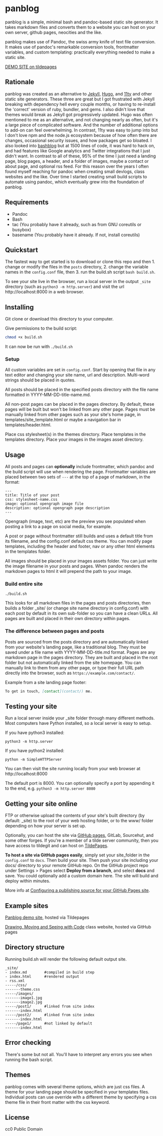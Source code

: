 # panblog

panblog is a simple, minimal bash and pandoc-based static site generator. It takes markdown files and converts them to a website you can host on your own server, github pages, neocities and the like. 

panblog makes use of Pandoc, the swiss army knife of text file conversion. It makes use of pandoc's remarkable conversion tools, frontmatter variables, and custom templating: practically everything needed to make a static site.

[DEMO SITE on tildepages](https://exquisitecorp.tildepages.org/panblog-demo/)

## Rationale

panblog was created as an alternative to [Jekyll](https://jekyllrb.com/), [Hugo](https://gohugo.io/), and [11ty](https://www.11ty.dev/) and other static site generators. These three are great but I got frustrated with Jekyll breaking with dependency hell every couple months, or having to re-install the 'correct' version of ruby, bundler, and gems. I also didn't love that themes would break as Jekyll got progressively updated. Hugo was often mentioned to me as an alternative, and not changing nearly as often, but it's a large piece of complicated software. And the number of additional options to add-on can feel overwhelming. In contrast, 11ty was easy to jump into but I don't love npm and the node.js ecosystem because of how often there are changes, occasional security issues, and how packages get so bloated. I also looked into [bashblog](https://cfenollosa.github.io/bashblog/) but at 1500 lines of code, it was hard to hack on, and had features like Google analytics and Twitter integrations that I just didn't want. In contrast to all of these, 95% of the time I just need a landing page, blog pages, a header, and a folder of images, maybe a contact or about page, and optional rss feed. For this reason over the years I often found myself reaching for pandoc when creating small devlogs, class websites and the like. Over time I started creating small build scripts to automate using pandoc, which eventually grew into the foundation of panblog.

## Requirements

* Pandoc
* Bash
* tac (You probably have it already, such as from GNU coreutils or busybox) 
* basename (You probably have it already. If not, install coreutils)

## Quickstart

The fastest way to get started is to download or clone this repo and then 1. change or modify the files in the `posts` directory, 2. change the variable names in the `config.conf` file, then 3. run the build.sh script `bash build.sh`.

To see your site live in the browser, run a local server in the output `_site` directory (such as `python3 -m http.server`) and visit the url http://localhost:8000 in a web browser.

## Installing

Git clone or download this directory to your computer.

Give permissions to the build script:

```sh
chmod +x build.sh
```

It can now be run with `./build.sh`

### Setup

All custom variables are set in `config.conf`. Start by opening that file in any text editor and changing your site name, url and description. Multi-word strings should be placed in quotes.

All posts should be placed in the specified posts directory with the file name formatted in YYYY-MM-DD-title-name.md.

All non-post pages can be placed in the pages directory. By default, these pages will be built but won't be linked from any other page. Pages must be manually linked from other pages such as your site's home page, in templates/site_template.html or maybe a navigation bar in templates/header.html.

Place css stylesheet(s) in the themes directory. Place templates in the templates directory. Place your images in the images asset directory.

## Usage

All posts and pages can **optionally** include frontmatter, which pandoc and the build script will use when rendering the page. Frontmatter variables are placed between two sets of `---` at the top of a page of markdown, in the format:

```frontmatter
---
title: Title of your post
css: stylesheet-name.css
image: optional opengraph image file
description: optional opengraph page description
---
```

Opengraph (image, text, etc) are the preview you see populated when posting a link to a page on social media, for example.

A post or page without frontmatter still builds and uses a default title from its filename, and the config.conf default css theme. You can modify page templates, including the header and footer, nav or any other html elements in the templates folder.

All images should be placed in your images assets folder. You can just write the image filename in your posts and pages. When pandoc renders the markdown pages to html it will prepend the path to your image.

### Build entire site

```
./build.sh
```

This looks for all markdown files in the pages and posts directories, then builds a folder _site/ (or change site name directory in config.conf) with each post by default in its own sub-folder so you can have a clean URLs. All pages are built and placed in their own directory within pages.

### The difference between pages and posts

Posts are sourced from the posts directory and are automatically linked from your website's landing page, like a traditional blog. They must be saved under a file name with YYYY-MM-DD-title.md format. Pages are any markdown page in the pages directory. They are built and placed in the root folder but not automatically linked from the site homepage. You can manually link to them from any other page, or type their full URL path directly into the browser, such as `https://example.com/contact/`.

Example from a site landing page footer:

```markdown
To get in touch, [contact](contact/) me.
```

## Testing your site

Run a local server inside your _site folder through many different methods. Most computers have Python installed, so a local server is easy to setup.

If you have python3 installed:

```
python3 -m http.server
```

If you have python2 installed:

```
python -m SimpleHTTPServer
```

You can then visit the site running locally from your web browser at http://localhost:8000

The default port is 8000. You can optionally specify a port by appending it to the end, e.g. `python3 -m http.server 8080`

## Getting your site online

FTP or otherwise upload the contents of your site's built directory (by default: _site) to the root of your web hosting folder, or to the www/ folder depending on how your server is set up.

Optionally, you can host the site via [GitHub pages](https://docs.github.com/en/pages/getting-started-with-github-pages/configuring-a-publishing-source-for-your-github-pages-site), GitLab, Sourcehut, and some other forges. If you're a member of a tilde server community, then you have access to tildegit and can host on [TildePages](https://tilde.wiki/Tildepages).

**To host a site via GitHub pages easily**, simply set your site_folder in the `config.conf` to `docs`. Then build your site. Then push your site including your docs/ directory to your remote GitHub repo. On the GitHub project repo under Settings > Pages select **Deploy from a branch**, and select **docs** and save. You could optionally add a custom domain here. The site will build and deploy within minutes.

More info at [Configuring a publishing source for your GitHub Pages site](https://docs.github.com/en/pages/getting-started-with-github-pages/configuring-a-publishing-source-for-your-github-pages-site).

## Example sites

[Panblog demo site](https://exquisitecorp.tildepages.org/panblog-demo/), hosted via Tildepages

[Drawing, Moving and Seeing with Code](https://leetusman.com/dmsc_spring2025/) class website, hosted via GitHub pages

## Directory structure

Running build.sh will render the following default output site. 

```
_site/
- index.md        #compiled in build step
- index.html      #rendered output
- rss.xml
-----/css/
-------theme.css
-----/images/
-------image1.jpg
-------image2.jpg
-----/post1/      #linked from site index 
-------index.html 
-----/post2/      #linked from site index
-------index.html
-----/page1/      #not linked by default
-------index.html
```

## Error checking

There's some but not all. You'll have to interpret any errors you see when running the bash script.

## Themes

panblog comes with several theme options, which are just css files. A theme for your landing page should be specified in your templates files. Individual posts can use override with a different theme by specifying a css theme file in their front matter with the css keyword.

## License

cc0 Public Domain
